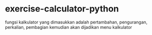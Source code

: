 # exercise-calculator-python
fungsi kalkulator yang dimasukkan adalah pertambahan, pengurangan, perkalian, pembagian
kemudian akan dijadikan menu kalkulator
